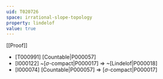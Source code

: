 ```yaml
---
uid: T020726
space: irrational-slope-topology
property: lindelof
value: true
---
```

[[Proof]]

* [T000991] [Countable|P000057]
* [I000122] ~[$\sigma$-compact|P000017] => ~[Lindelof|P000018]
* [I000074] [Countable|P000057] => [$\sigma$-compact|P000017]

